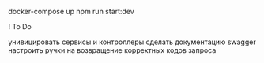 docker-compose up
npm run start:dev

! To Do

унивицировать сервисы и контроллеры
сделать документацию swagger
настроить ручки на возвращение корректных кодов запроса